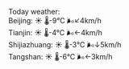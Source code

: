 Today weather:  
Beijing: ☀️ 🌡️-9°C 🌬️↙4km/h  
Tianjin: ☀️ 🌡️-4°C 🌬️←4km/h  
Shijiazhuang: ☀️ 🌡️-3°C 🌬️↓5km/h  
Tangshan: ☀️ 🌡️-6°C 🌬️←3km/h  
